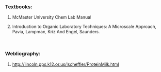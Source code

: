### Textbooks: 

1. McMaster University Chem Lab Manual

2. Introduction to Organic Laboratory Techniques: A Microscale Approach, Pavia, Lampman, Kriz And Engel, Saunders.
 
&nbsp;

### Webliography:
 

1. http://lincoln.pps.k12.or.us/lscheffler/ProteinMilk.html